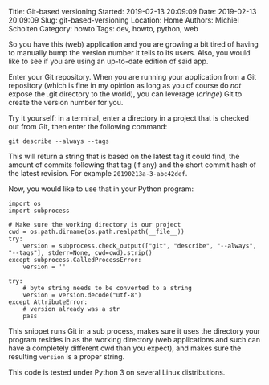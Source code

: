 Title: Git-based versioning
Started: 2019-02-13 20:09:09
Date: 2019-02-13 20:09:09
Slug: git-based-versioning
Location: Home
Authors: Michiel Scholten
Category: howto
Tags: dev, howto, python, web

So you have this (web) application and you are growing a bit tired of having to manually bump the version number it tells to its users. Also, you would like to see if you are using an up-to-date edition of said app.

Enter your Git repository. When you are running your application from a Git repository (which is fine in my opinion as long as you of course do *not* expose the .git directory to the world), you can leverage (*cringe*) Git to create the version number for you.

Try it yourself: in a terminal, enter a directory in a project that is checked out from Git, then enter the following command:

    git describe --always --tags

This will return a string that is based on the latest tag it could find, the amount of commits following that tag (if any) and the short commit hash of the latest revision. For example `20190213a-3-abc42def`.

Now, you would like to use that in your Python program:

    import os
    import subprocess

    # Make sure the working directory is our project
    cwd = os.path.dirname(os.path.realpath(__file__))
    try:
        version = subprocess.check_output(["git", "describe", "--always", "--tags"], stderr=None, cwd=cwd).strip()
    except subprocess.CalledProcessError:
        version = ''

    try:
        # byte string needs to be converted to a string
        version = version.decode("utf-8")
    except AttributeError:
        # version already was a str
        pass

This snippet runs Git in a sub process, makes sure it uses the directory your program resides in as the working directory (web applications and such can have a completely different cwd than you expect), and makes sure the resulting `version` is a proper string.

This code is tested under Python 3 on several Linux distributions.
